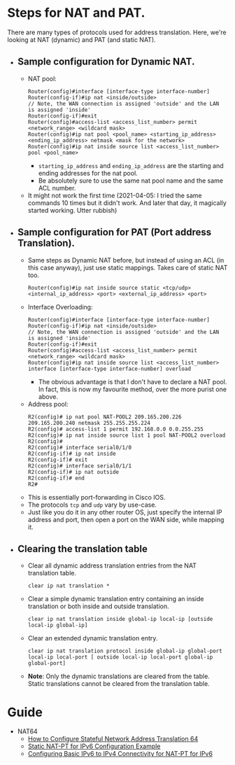 # Steps for NAT and PAT.
There are many types of protocols used for address translation. Here, we're looking at NAT (dynamic) and PAT (and static NAT).

- ## Sample configuration for Dynamic NAT.
    - NAT pool:
        ```
        Router(config)#interface [interface-type interface-number]
        Router(config-if)#ip nat <inside/outside>
        // Note, the WAN connection is assigned 'outside' and the LAN is assigned 'inside'
        Router(config-if)#exit
        Router(config)#access-list <access_list_number> permit <network_range> <wildcard mask>
        Router(config)#ip nat pool <pool_name> <starting_ip_address> <ending_ip_address> netmask <mask for the network>
        Router(config)#ip nat inside source list <access_list_number> pool <pool_name>
        ```
        - `starting_ip_address` and `ending_ip_address` are the starting and ending addresses for the nat pool.
        - Be absolutely sure to use the same nat pool name and the same ACL number.
    - It might not work the first time (2021-04-05: I tried the same commands 10 times but it didn't work. And later that day, it magically started working. Utter rubbish)
- ## Sample configuration for PAT (Port address Translation).
    - Same steps as Dynamic NAT before, but instead of using an ACL (in this case anyway), just use static mappings. Takes care of static NAT too.
        ```
        Router(config)#ip nat inside source static <tcp/udp> <internal_ip_address> <port> <external_ip_address> <port> 
        ```
    - Interface Overloading:
        ```
        Router(config)#interface [interface-type interface-number]
        Router(config-if)#ip nat <inside/outside>
        // Note, the WAN connection is assigned 'outside' and the LAN is assigned 'inside'
        Router(config-if)#exit
        Router(config)#access-list <access_list_number> permit <network_range> <wildcard mask>
        Router(config)#ip nat inside source list <access_list_number> interface [interface-type interface-number] overload
        ```
        - The obvious advantage is that I don't have to declare a NAT pool. In fact, this is now my favourite method, over the more purist one above.
    - Address pool:
        ```
        R2(config)# ip nat pool NAT-POOL2 209.165.200.226 209.165.200.240 netmask 255.255.255.224
        R2(config)# access-list 1 permit 192.168.0.0 0.0.255.255
        R2(config)# ip nat inside source list 1 pool NAT-POOL2 overload
        R2(config)# 
        R2(config)# interface serial0/1/0
        R2(config-if)# ip nat inside
        R2(config-if)# exit
        R2(config)# interface serial0/1/1
        R2(config-if)# ip nat outside
        R2(config-if)# end
        R2#
        ```
    - This is essentially port-forwarding in Cisco IOS.
    - The protocols `tcp` and `udp` vary by use-case.
    - Just like you do it in any other router OS, just specify the internal IP address and port, then open a port on the WAN side, while mapping it.
- ## Clearing the translation table
    - Clear all dynamic address translation entries from the NAT translation table.
        ```
        clear ip nat translation *
        ```
    - Clear a simple dynamic translation entry containing an inside translation or both inside and outside translation.
        ```
        clear ip nat translation inside global-ip local-ip [outside local-ip global-ip]
        ```
    - Clear an extended dynamic translation entry.
        ```
        clear ip nat translation protocol inside global-ip global-port local-ip local-port [ outside local-ip local-port global-ip global-port]
        ```
    - **Note**: Only the dynamic translations are cleared from the table. Static translations cannot be cleared from the translation table.

# Guide

- NAT64
    - [How to Configure Stateful Network Address Translation 64](https://www.cisco.com/c/en/us/td/docs/ios-xml/ios/ipaddr_nat/configuration/xe-16/nat-xe-16-book/iadnat-stateful-nat64.html#GUID-6F2A56B4-A210-43C6-9DCA-321068B24FED)
    - [Static NAT-PT for IPv6 Configuration Example](https://www.cisco.com/c/en/us/support/docs/ip/network-address-translation-nat/113275-nat-ptv6.html)
    - [Configuring Basic IPv6 to IPv4 Connectivity for NAT-PT for IPv6](https://www.cisco.com/c/en/us/td/docs/ios-xml/ios/ipaddr_nat/configuration/15-mt/nat-15-mt-book/ip6-natpt.html#GUID-B2222AC6-1CBF-4DFC-BBF4-2C1FF21CAEE6)
